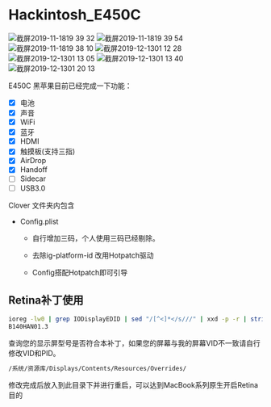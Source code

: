 # Hackintosh_E450C 

![截屏2019-11-1819 39 32](https://user-images.githubusercontent.com/9806325/69049782-9fe2a380-0a3b-11ea-9f03-f1b606f14729.png)
![截屏2019-11-1819 39 54](https://user-images.githubusercontent.com/9806325/69049792-a53fee00-0a3b-11ea-9a89-928444ba81a0.png)
![截屏2019-11-1819 38 10](https://user-images.githubusercontent.com/9806325/69049802-ab35cf00-0a3b-11ea-94c8-1fee92b70598.png)
![截屏2019-12-1301 12 28](https://user-images.githubusercontent.com/9806325/70765699-7a289000-1d96-11ea-9622-a27ab4a0580e.png)
![截屏2019-12-1301 13 05](https://user-images.githubusercontent.com/9806325/70765706-814f9e00-1d96-11ea-91a9-81d554eacf9d.png)
![截屏2019-12-1301 13 40](https://user-images.githubusercontent.com/9806325/70765711-86ace880-1d96-11ea-8695-66c2358474df.png)
![截屏2019-12-1301 20 13](https://user-images.githubusercontent.com/9806325/70765720-8dd3f680-1d96-11ea-973b-9e23018981ba.png)



E450C 黑苹果目前已经完成一下功能：

- [x] 电池
- [x] 声音
- [x] WiFi
- [x] 蓝牙
- [x] HDMI
- [x] 触摸板(支持三指)
- [x] AirDrop
- [x] Handoff
- [ ] Sidecar
- [ ] USB3.0

Clover 文件夹内包含


* Config.plist
    * 自行增加三码，个人使用三码已经剔除。

    * 去除ig-platform-id 改用Hotpatch驱动

    * Config搭配Hotpatch即可引导

## Retina补丁使用
``` bash
ioreg -lw0 | grep IODisplayEDID | sed "/[^<]*</s///" | xxd -p -r | strings -6
B140HAN01.3 
```
查询您的显示屏型号是否符合本补丁，如果您的屏幕与我的屏幕VID不一致请自行修改VID和PID。
``` bash
/系统/资源库/Displays/Contents/Resources/Overrides/
```
修改完成后放入到此目录下并进行重启，可以达到MacBook系列原生开启Retina目的
